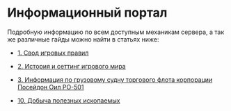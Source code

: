 # Информационный портал

Подробную информацию по всем доступным механикам сервера, а так же различные гайды можно найти в статьях ниже:

- [1. Свод игровых правил](/info/rules/)
- [2. История и сеттинг игрового мира](/info/lore/)
- [3. Информация по грузовому судну торгового флота корпорации Посейдон Оил PO-501](/info/poseidon/)




- [10. Добыча полезных ископаемых](/info/mining)
